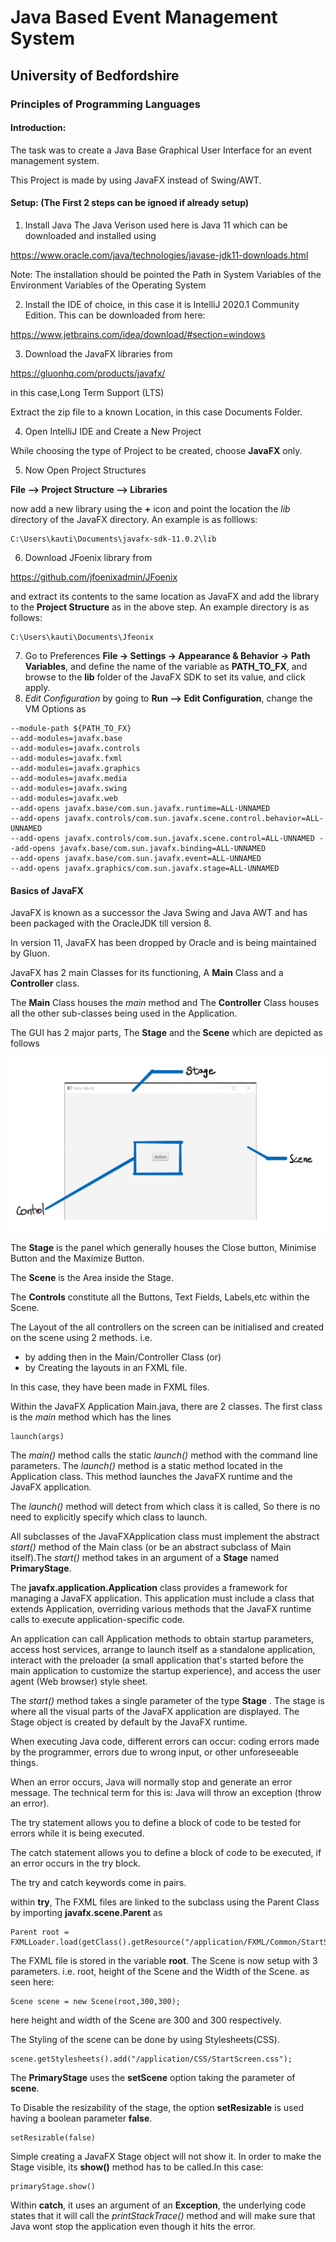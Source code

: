 # Java Based Event Management System
## University of Bedfordshire
### Principles of Programming Languages

#### Introduction:
The task was to create a Java Base Graphical User Interface for an event management system.

This Project is made by using JavaFX instead of Swing/AWT.

#### Setup: (The First 2 steps can be ignoed if already setup)
1. Install Java
    The Java Verison used here is Java 11 which can be downloaded and installed using

https://www.oracle.com/java/technologies/javase-jdk11-downloads.html

Note: The installation should be pointed the Path in System Variables of the Environment Variables of the Operating System

2. Install the IDE of choice, in this case it is IntelliJ 2020.1 Community Edition. This can be downloaded from here:

https://www.jetbrains.com/idea/download/#section=windows

3. Download the JavaFX libraries from
 
 https://gluonhq.com/products/javafx/

in this case,Long Term Support (LTS)

Extract the zip file to a known Location, in this case Documents Folder.

4. Open IntelliJ IDE and Create a New Project 

While choosing the type of Project to be created, choose **JavaFX** only.

5. Now Open Project Structures

**File --> Project Structure --> Libraries**

now add a new library using the **+** icon and point the location the *lib* directory of the JavaFX directory. An example is as folllows:

```
C:\Users\kauti\Documents\javafx-sdk-11.0.2\lib
```

6. Download JFoenix library from

https://github.com/jfoenixadmin/JFoenix

and extract its contents to the same location as JavaFX and add the library to the **Project Structure** as in the above step.
An example directory is as follows:
```
C:\Users\kauti\Documents\Jfeonix
```
7. Go to Preferences **File -> Settings -> Appearance & Behavior -> Path Variables**, and define the name of the variable as **PATH_TO_FX**, and browse to the **lib** folder of the JavaFX SDK to set its value, and click apply.
8. *Edit Configuration* by going to **Run --> Edit Configuration**, change the VM Options as 

```
--module-path ${PATH_TO_FX} 
--add-modules=javafx.base 
--add-modules=javafx.controls 
--add-modules=javafx.fxml 
--add-modules=javafx.graphics 
--add-modules=javafx.media 
--add-modules=javafx.swing 
--add-modules=javafx.web 
--add-opens javafx.base/com.sun.javafx.runtime=ALL-UNNAMED 
--add-opens javafx.controls/com.sun.javafx.scene.control.behavior=ALL-UNNAMED 
--add-opens javafx.controls/com.sun.javafx.scene.control=ALL-UNNAMED --add-opens javafx.base/com.sun.javafx.binding=ALL-UNNAMED 
--add-opens javafx.base/com.sun.javafx.event=ALL-UNNAMED 
--add-opens javafx.graphics/com.sun.javafx.stage=ALL-UNNAMED
```
#### Basics of JavaFX

JavaFX is known as a successor the Java Swing and Java AWT and has been packaged with the OracleJDK till version 8. 

In version 11, JavaFX has been dropped by Oracle and is being maintained by Gluon.

JavaFX has 2 main Classes for its functioning, A **Main** Class and a **Controller** class.

The **Main** Class houses the *main* method and
The **Controller** Class houses all the other sub-classes being used in the Application.

The GUI has 2 major parts, The **Stage** and the **Scene** which are depicted as follows

![](/Screenshots/1.jpg)

The **Stage** is the panel which generally houses the Close button, Minimise Button and the Maximize Button.

The **Scene** is the Area inside the Stage.

The **Controls** constitute all the Buttons, Text Fields, Labels,etc within the Scene.

The Layout of the all controllers on the screen can be initialised and created on the scene using 2 methods. i.e. 
* by adding then in the Main/Controller Class (or)
* by Creating the layouts in an FXML file.

In this case, they have been made in FXML files.

Within the JavaFX Application Main.java, there are 2 classes.
The first class is the *main* method which has the lines
```
launch(args)
```
The *main()* method calls the static *launch()* method with the command line parameters. The *launch()* method is a static method located in the Application class. This method launches the JavaFX runtime and the JavaFX application.

The *launch()* method will detect from which class it is called, So there is no need to explicitly specify which class to launch.

All subclasses of the JavaFXApplication class must implement the abstract *start()* method of the Main class (or be an abstract subclass of Main itself).The *start()* method takes in an argument of a **Stage** named **PrimaryStage**.

The **javafx.application.Application** class provides a framework for managing a JavaFX application. This application must include a class that extends Application, overriding various methods that the JavaFX runtime calls to execute application-specific code.

An application can call Application methods to obtain startup parameters, access host services, arrange to launch itself as a standalone application, interact with the preloader (a small application that's started before the main application to customize the startup experience), and access the user agent (Web browser) style sheet.

The *start()* method takes a single parameter of the type **Stage** . The stage is where all the visual parts of the JavaFX application are displayed. The Stage object is created by default by the JavaFX runtime.

When executing Java code, different errors can occur: coding errors made by the programmer, errors due to wrong input, or other unforeseeable things.

When an error occurs, Java will normally stop and generate an error message. The technical term for this is: Java will throw an exception (throw an error).

The try statement allows you to define a block of code to be tested for errors while it is being executed.

The catch statement allows you to define a block of code to be executed, if an error occurs in the try block.

The try and catch keywords come in pairs.

within **try**, The FXML files are linked to the subclass using the Parent Class by importing **javafx.scene.Parent** as
```
Parent root = FXMLLoader.load(getClass().getResource("/application/FXML/Common/StartScreen.fxml"));
```
The FXML file is stored in the variable **root**.
The Scene is now setup with 3 parameters. i.e. root, height of the Scene and the Width of the Scene. as seen here:
```
Scene scene = new Scene(root,300,300);
```
here height and width of the Scene are 300 and 300 respectively.

The Styling of the scene can be done by using Stylesheets(CSS).
```
scene.getStylesheets().add("/application/CSS/StartScreen.css");
```
The **PrimaryStage** uses the **setScene** option taking the parameter of **scene**.

To Disable the resizability of the stage, the option **setResizable** is used having a boolean parameter **false**. 
```
setResizable(false)
```
Simple creating a JavaFX Stage object will not show it. In order to make the Stage visible, its **show()** method has to be called.In this case:
```
primaryStage.show()
```
Within **catch**, it uses an argument of an **Exception**, the underlying code states that it will call the *printStackTrace()* method and will make sure that Java wont stop the application even though it hits the error.













